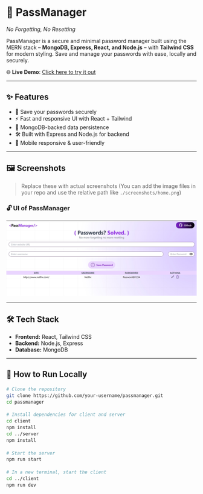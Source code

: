 # 🔐 PassManager

*No Forgetting, No Resetting*

PassManager is a secure and minimal password manager built using the MERN stack – **MongoDB, Express, React, and Node.js** – with **Tailwind CSS** for modern styling. Save and manage your passwords with ease, locally and securely.

🌐 **Live Demo**: [Click here to try it out](https://passmanager-frontend-5cs4.onrender.com)

---

## ✨ Features

- 🔐 Save your passwords securely
- ⚡ Fast and responsive UI with React + Tailwind
- 💾 MongoDB-backed data persistence
- 🛠 Built with Express and Node.js for backend
- 📱 Mobile responsive & user-friendly

---

## 🖼️ Screenshots

> Replace these with actual screenshots (You can add the image files in your repo and use the relative path like `./screenshots/home.png`)

### 🔓 UI of PassManager
![Home](./PassManager-ss.jpg)

---

## 🛠️ Tech Stack

- **Frontend:** React, Tailwind CSS
- **Backend:** Node.js, Express
- **Database:** MongoDB

---

## 🚀 How to Run Locally

```bash
# Clone the repository
git clone https://github.com/your-username/passmanager.git
cd passmanager

# Install dependencies for client and server
cd client
npm install
cd ../server
npm install

# Start the server
npm run start

# In a new terminal, start the client
cd ../client
npm run dev
